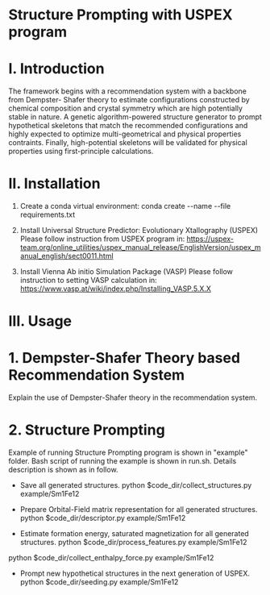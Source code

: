 # Structure Prompting with USPEX program


# I. Introduction
The framework begins with a recommendation system with a backbone from Dempster- Shafer theory to estimate configurations constructed by chemical composition and crystal symmetry which are high potentially stable in nature. A genetic algorithm-powered structure generator to prompt hypothetical skeletons that match the recommended configurations and highly expected to optimize multi-geometrical and physical properties contraints. Finally, high-potential skeletons will be validated for physical properties using first-principle calculations.



# II. Installation
1. Create a conda virtual environment:
conda create --name <env> --file requirements.txt


2. Install Universal Structure Predictor: Evolutionary Xtallography (USPEX)
Please follow instruction from USPEX program in:
https://uspex-team.org/online_utilities/uspex_manual_release/EnglishVersion/uspex_manual_english/sect0011.html


3. Install Vienna Ab initio Simulation Package (VASP)
Please follow instruction to setting VASP calculation in:
https://www.vasp.at/wiki/index.php/Installing_VASP.5.X.X


# III. Usage
# 1. Dempster-Shafer Theory based Recommendation System  
Explain the use of Dempster-Shafer theory in the recommendation system.



# 2. Structure Prompting 
Example of running Structure Prompting program is shown in "example" folder.
Bash script of running the example is shown in run.sh. Details description is shown as in follow.

- Save all generated structures.
python $code_dir/collect_structures.py example/Sm1Fe12

- Prepare Orbital-Field matrix representation for all generated structures.
python $code_dir/descriptor.py example/Sm1Fe12

- Estimate formation energy, saturated magnetization for all generated structures.
python $code_dir/process_features.py example/Sm1Fe12

python $code_dir/collect_enthalpy_force.py example/Sm1Fe12

- Prompt new hypothetical structures in the next generation of USPEX.
python $code_dir/seeding.py example/Sm1Fe12


